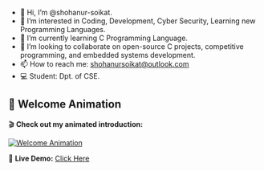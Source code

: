 - 👋 Hi, I’m @shohanur-soikat.
- 👀 I’m interested in Coding, Development, Cyber Security, Learning new Programming Languages.
- 🌱 I’m currently learning C Programming Language.
- 💞️ I’m looking to collaborate on open-source C projects, competitive programming, and embedded systems development.
- 📫 How to reach me: shohanursoikat@outlook.com
- 💻 Student: Dpt. of CSE.

<!---
shohanur-soikat/shohanur-soikat is a ✨ special ✨ repository because its `README.md` (this file) appears on your GitHub profile.
You can click the Preview link to take a look at your changes.
--->

## 🚀 Welcome Animation  
🎬 **Check out my animated introduction:**  

[![Welcome Animation](https://raw.githubusercontent.com/shohanur-soikat/Shohanur/main/welcome-animation.gif)](https://shohanur-soikat.github.io/Shohanur/)  

🔗 **Live Demo:** [Click Here](https://shohanur-soikat.github.io/Shohanur/welcome.html)
